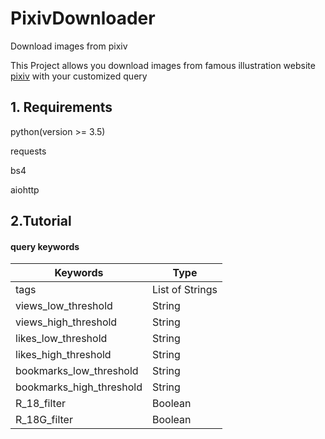 # PixivDownloader
Download images from pixiv 

This Project allows you download images from famous illustration website [pixiv](https://www.pixiv.net) with your customized query



## 1. Requirements

python(version >= 3.5)

requests

bs4

aiohttp
   
## 2.Tutorial

#### query keywords
   
Keywords | Type
--- | ---
tags | List of Strings 
views_low_threshold | String
views_high_threshold | String
likes_low_threshold | String
likes_high_threshold | String
bookmarks_low_threshold | String
bookmarks_high_threshold | String
R_18_filter | Boolean
R_18G_filter | Boolean

   


